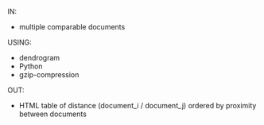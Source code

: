 IN:
- multiple comparable documents

USING:
- dendrogram
- Python
- gzip-compression

OUT:
- HTML table of distance (document\_i / document\_j) ordered by proximity between documents